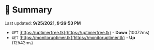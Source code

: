 # 📖 Summary
Last updated: **9/25/2021, 9:26:53 PM**

- `GET` [https://uptimerfree.tk](https://uptimerfree.tk) - **Down** (10072ms)
- `GET` [https://monitoruptimer.tk](https://monitoruptimer.tk) - **Up** (12542ms)
